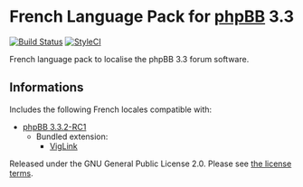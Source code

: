 # French Language Pack for [phpBB](https://www.phpbb.com/) 3.3

[![Build Status](https://travis-ci.com/qiaeru/phpbb-language-fr.svg?branch=3.3.x)](https://travis-ci.com/qiaeru/phpbb-language-fr) [![StyleCI](https://styleci.io/repos/70081134/shield?style=flat&branch=3.3.x)](https://styleci.io/repos/70081134)

French language pack to localise the phpBB 3.3 forum software.

## Informations

Includes the following French locales compatible with:

- [phpBB 3.3.2-RC1](https://github.com/phpbb/phpbb/releases/tag/release-3.3.2-RC1)
  - Bundled extension:
    - [VigLink](https://github.com/phpbb-extensions/viglink)

Released under the GNU General Public License 2.0. Please see [the license terms](https://github.com/qiaeru/phpbb-language-fr/blob/3.3.x/language/fr/LICENSE).
